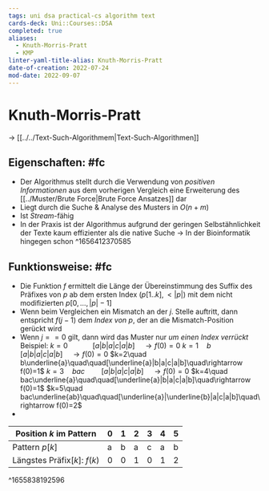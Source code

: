 ```yaml
---
tags: uni dsa practical-cs algorithm text
cards-deck: Uni::Courses::DSA
completed: true
aliases:
  - Knuth-Morris-Pratt
  - KMP
linter-yaml-title-alias: Knuth-Morris-Pratt
date-of-creation: 2022-07-24
mod-date: 2022-09-07
---
```


# Knuth-Morris-Pratt
→ [[../../Text-Such-Algorithmem|Text-Such-Algorithmen]]

## Eigenschaften: #fc
- Der Algorithmus stellt durch die Verwendung von *positiven Informationen* aus dem vorherigen Vergleich eine Erweiterung des [[../Muster/Brute Force|Brute Force Ansatzes]] dar
- Liegt durch die Suche & Analyse des Musters in $O(n+m)$
- Ist *Stream*-fähig
- In der Praxis ist der Algorithmus aufgrund der geringen Selbstähnlichkeit der Texte kaum effizienter als die native Suche
	→ In der Bioinformatik hingegen schon
^1656412370585

## Funktionsweise: #fc
- Die Funktion $f$ ermittelt die Länge der Übereinstimmung des Suffix des Präfixes von $p$ ab dem ersten Index ($p[1..k],<|p|$) mit dem nicht modifizierten $p[0,\dots,|p|-1]$
- Wenn beim Vergleichen ein Mismatch an der $j.$ Stelle auftritt, dann entspricht $f(j-1)$ dem *Index von $p$*, der an die Mismatch-Position gerückt wird
- Wenn $j == 0$ gilt, dann wird das Muster nur *um einen Index verrückt*
Beispiel:
$k=0\quad\quad\quad[a|b|a|c|a|b]\quad\rightarrow f(0)=0$
$k=1\quad b\quad\quad[a|b|a|c|a|b]\quad\rightarrow f(0)=0$
$k=2\quad b\underline{a}\quad\quad[\underline{a}|b|a|c|a|b]\quad\rightarrow f(0)=1$
$k=3\quad bac\quad\quad[a|b|a|c|a|b]\quad\rightarrow f(0)=0$
$k=4\quad bac\underline{a}\quad\quad[\underline{a}|b|a|c|a|b]\quad\rightarrow f(0)=1$
$k=5\quad bac\underline{ab}\quad\quad[\underline{a}|\underline{b}|a|c|a|b]\quad\rightarrow f(0)=2$
-
| Position $k$ im Pattern | 0 | 1 | 2 | 3 | 4 | 5 |
| ----------------------------- | --- | --- | --- | --- | --- | --- |
| Pattern $p[k]$ | a | b | a | c | a | b |
| Längstes Präfix$[k]$: $f(k)$ | 0 | 0 | 1 | 0 | 1 | 2 |
^1655838192596
